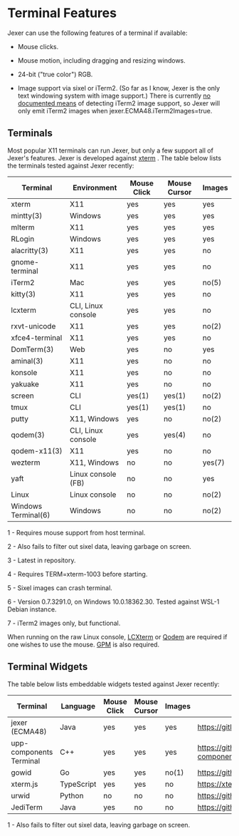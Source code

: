 Terminal Features
=================

Jexer can use the following features of a terminal if available:

* Mouse clicks.

* Mouse motion, including dragging and resizing windows.

* 24-bit ("true color") RGB.

* Image support via sixel or iTerm2.  (So far as I know, Jexer is the
  only text windowing system with image support.)  There is currently
  [no documented
  means](https://gitlab.com/gnachman/iterm2/issues/8940) of detecting
  iTerm2 image support, so Jexer will only emit iTerm2 images when
  jexer.ECMA48.iTerm2Images=true.

Terminals
---------

Most popular X11 terminals can run Jexer, but only a few support all
of Jexer's features.  Jexer is developed against
[xterm](https://invisible-island.net/xterm/) .  The table below lists
the terminals tested against Jexer recently:

| Terminal       | Environment        | Mouse Click | Mouse Cursor | Images |
| -------------- | ------------------ | ----------- | ------------ | ------ |
| xterm          | X11                | yes         | yes          | yes    |
| mintty(3)      | Windows            | yes         | yes          | yes    |
| mlterm         | X11                | yes         | yes          | yes    |
| RLogin         | Windows            | yes         | yes          | yes    |
| alacritty(3)   | X11                | yes         | yes          | no     |
| gnome-terminal | X11                | yes         | yes          | no     |
| iTerm2         | Mac                | yes         | yes          | no(5)  |
| kitty(3)       | X11                | yes         | yes          | no     |
| lcxterm        | CLI, Linux console | yes         | yes          | no     |
| rxvt-unicode   | X11                | yes         | yes          | no(2)  |
| xfce4-terminal | X11                | yes         | yes          | no     |
| DomTerm(3)     | Web                | yes         | no           | yes    |
| aminal(3)      | X11                | yes         | no           | no     |
| konsole        | X11                | yes         | no           | no     |
| yakuake        | X11                | yes         | no           | no     |
| screen         | CLI                | yes(1)      | yes(1)       | no(2)  |
| tmux           | CLI                | yes(1)      | yes(1)       | no     |
| putty          | X11, Windows       | yes         | no           | no(2)  |
| qodem(3)       | CLI, Linux console | yes         | yes(4)       | no     |
| qodem-x11(3)   | X11                | yes         | no           | no     |
| wezterm        | X11, Windows       | no          | no           | yes(7) |
| yaft           | Linux console (FB) | no          | no           | yes    |
| Linux          | Linux console      | no          | no           | no(2)  |
| Windows Terminal(6) | Windows       | no          | no           | no(2)  |

1 - Requires mouse support from host terminal.

2 - Also fails to filter out sixel data, leaving garbage on screen.

3 - Latest in repository.

4 - Requires TERM=xterm-1003 before starting.

5 - Sixel images can crash terminal.

6 - Version 0.7.3291.0, on Windows 10.0.18362.30.  Tested against
    WSL-1 Debian instance.

7 - iTerm2 images only, but functional.

When running on the raw Linux console,
[LCXterm](https://gitlab.com/klamonte/lcxterm) or
[Qodem](http://qodem.sourceforge.net) are required if one wishes to
use the mouse.  [GPM](https://github.com/telmich/gpm) is also
required.


Terminal Widgets
----------------

The table below lists embeddable widgets tested against Jexer recently:

| Terminal       | Language | Mouse Click | Mouse Cursor | Images | Link |
| -------------- | -------- | ----------- | ------------ | ------ | ---- |
| jexer (ECMA48) | Java     | yes         | yes          | yes    | https://gitlab.com/klamonte/jexer
| upp-components Terminal | C++ | yes     | yes          | yes    | https://github.com/ismail-yilmaz/upp-components/tree/master/CtrlLib/Terminal
| gowid | Go | yes | yes | no(1) | https://github.com/gcla/gowid
| xterm.js     | TypeScript | yes         | yes          | no     | https://xtermjs.org
| urwid | Python | no | no | no | https://github.com/urwid/urwid
| JediTerm | Java | yes | no | no | https://github.com/JetBrains/jediterm

1 - Also fails to filter out sixel data, leaving garbage on screen.
